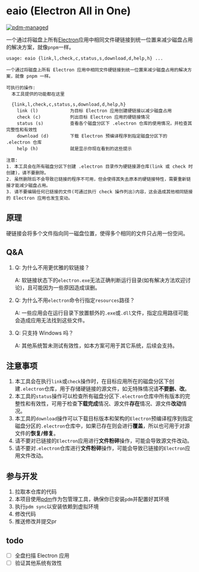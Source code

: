 # eaio (Electron All in One)

[![pdm-managed](https://img.shields.io/badge/pdm-managed-blueviolet)](https://pdm.fming.dev)

一个通过将磁盘上所有[Electron](https://github.com/electron/electron)应用中相同文件硬链接到统一位置来减少磁盘占用的解决方案，就像`pnpm`一样。

```text
usage: eaio {link,l,check,c,status,s,download,d,help,h} ...

一个通过将磁盘上所有 Electron 应用中相同文件硬链接到统一位置来减少磁盘占用的解决方案，就像 pnpm 一样。

可执行的操作:
  本工具提供的功能都在这里

  {link,l,check,c,status,s,download,d,help,h}
    link (l)            为目标 Electron 应用创建硬链接以减少磁盘占用
    check (c)           列出目标 Electron 应用的硬链接情况
    status (s)          查看各个磁盘分区下 .electron 仓库的使用情况，并检查其完整性和有效性
    download (d)        下载 Electron 预编译程序到指定磁盘分区下的 .electron 仓库
    help (h)            就是显示你现在看到的这些提示

注意:
1. 本工具会在所有磁盘分区下创建 .electron 目录作为硬链接源仓库(link 或 check 时创建)，请不要删除。
2. 虽然删除后不会导致已链接的程序不可用，但会使得其失去原本的硬链接特性，需要重新链接才能减少磁盘占用。
3. 请不要编辑任何已链接的文件(可通过执行 check 操作列出)内容，这会造成其他相同链接的 Electron 应用也发生变动。
```

## 原理

硬链接会将多个文件指向同一磁盘位置，使得多个相同的文件只占用一份空间。

## Q&A

1. Q: 为什么不用更优雅的软链接？

   A: 软链接状态下的`electron.exe`无法正确判断运行目录(如有解决方法欢迎讨论)，且可能因为一些原因造成误删。
2. Q: 为什么不用`electron`命令行指定`resources`路径？

   A: 一些应用会在运行目录下放置额外的`.exe`或`.dll`文件，指定应用路径可能会造成应用无法找到这些文件。
3. Q: 只支持 Windows 吗？

   A: 其他系统暂未测试有效性，如本方案可用于其它系统，后续会支持。

## 注意事项

1. 本工具会在执行`link`或`check`操作时，在目标应用所在的磁盘分区下创建`.electron`仓库，用于存储硬链接的源文件，如无特殊情况请**不要删、改**。
2. 本工具的`status`操作可以检查所有磁盘分区下`.electron`仓库中所有版本的完整性和有效性，可用于检查**下载完成**情况、源文件**存在**情况、源文件**改动**情况。
3. 本工具的`download`操作可以下载目标版本和架构的`Electron`预编译程序到指定磁盘分区的`.electron`仓库中，如果已存在则会进行**覆盖**，所以也可用于对源文件的**恢复/修复**。
4. 请不要对已链接的`Electron`应用进行**文件粉碎**操作，可能会导致源文件改动。
5. 请不要对`.electron`仓库进行**文件粉碎**操作，可能会导致已链接的`Electron`应用文件改动。

## 参与开发

1. 拉取本仓库的代码
2. 本项目使用[pdm](https://github.com/pdm-project/pdm)作为包管理工具，确保你已安装`pdm`并配置好其环境
3. 执行`pdm sync`以安装依赖到虚拟环境
4. 修改代码
5. 推送修改并提交pr

## todo

- [ ] 全盘扫描 Electron 应用
- [ ] 验证其他系统有效性
